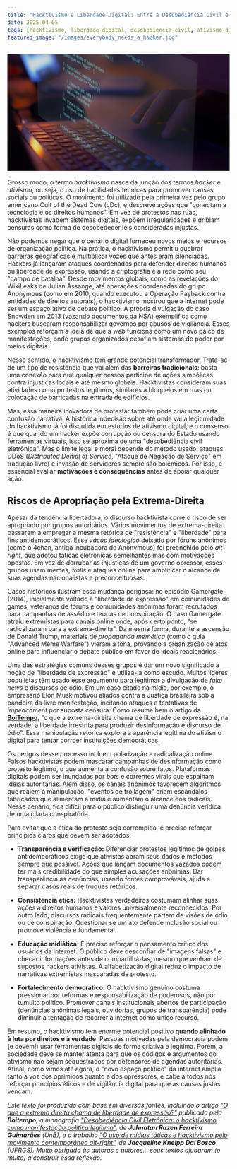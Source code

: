 ```yaml
---
title: "Hacktivismo e Liberdade Digital: Entre a Desobediência Civil e a Manipulação Autoritária"
date: 2025-04-05
tags: [hacktivismo, liberdade-digital, desobediencia-civil, ativismo-digital, cultura-hacker, política, tecnologia, democracia, fake-news, discurso-de-ódio]
featured_image: "/images/everybody_needs_a_hacker.jpg"
---
```


![Capa do texto: codígos](/images/hackativismo.png)

Grosso modo, o termo _hacktivismo_ nasce da junção dos termos *hacker* e *ativismo*, ou seja, o uso de habilidades técnicas para promover causas sociais ou políticas. O movimento foi utilizado pela primeira vez pelo grupo americano Cult of the Dead Cow (cDc), e descreve ações que "conectam a tecnologia e os direitos humanos". Em vez de protestos nas ruas, hacktivistas invadem sistemas digitais, expõem irregularidades e driblam censuras como forma de desobedecer leis consideradas injustas.

Não podemos negar que o cenário digital forneceu novos meios e recursos de organização política. Na prática, o hacktivismo permitiu quebrar barreiras geográficas e multiplicar vozes que antes eram silenciadas. Hackers já lançaram ataques coordenados para defender direitos humanos ou liberdade de expressão, usando a criptografia e a rede como seu "campo de batalha". Desde movimentos globais, como as revelações do WikiLeaks de Julian Assange, até operações coordenadas do grupo Anonymous (como em 2010, quando executou a Operação Payback contra entidades de direitos autorais), o hacktivismo mostrou que a internet pode ser um espaço ativo de debate político. A própria divulgação do caso Snowden em 2013 (vazando documentos da NSA) exemplifica como hackers buscaram responsabilizar governos por abusos de vigilância. Esses exemplos reforçam a ideia de que a _web_ funciona como um novo palco de manifestações, onde grupos organizados desafiam sistemas de poder por meios digitais.

Nesse sentido, o hacktivismo tem grande potencial transformador. Trata-se de um tipo de resistência que vai além das **barreiras tradicionais**: basta uma conexão para que qualquer pessoa participe de ações simbólicas contra injustiças locais e até mesmo globais. Hacktivistas consideram suas atividades como protestos legítimos, similares a bloqueios em ruas ou colocação de barricadas na entrada de edifícios.

Mas, essa maneira inovadora de protestar também pode criar uma certa confusão narrativa. A histórica indecisão sobre até onde vai a legitimidade do hacktivismo já foi discutida em estudos de ativismo digital, e o consenso é que quando um hacker expõe corrupção ou censura do Estado usando ferramentas virtuais, isso se aproxima de uma "desobediência civil eletrônica". Mas o limite legal e moral depende do método usado: ataques DDoS (*Distributed Denial of Service*, "Ataque de Negação de Serviço" em tradução livre) e invasão de servidores sempre são polêmicos. Por isso, é essencial avaliar **motivações e consequências** antes de apoiar qualquer ação.

## **Riscos de Apropriação pela Extrema-Direita**

Apesar da tendência libertadora, o discurso hacktivista corre o risco de ser apropriado por grupos autoritários. Vários movimentos de extrema-direita passaram a empregar a mesma retórica de "resistência" e "liberdade" para fins antidemocráticos. Esse *vácuo ideológico* deixado por fóruns anônimos (como o 4chan, antiga incubadora do Anonymous) foi preenchido pelo _alt-right_, que adotou táticas eletrônicas semelhantes mas com motivações opostas. Em vez de derrubar as injustiças de um governo opressor, esses grupos usam memes, _trolls_ e ataques online para amplificar o alcance de suas agendas nacionalistas e preconceituosas.

Casos históricos ilustram essa mudança perigosa: no episódio Gamergate (2014), inicialmente voltado à "liberdade de expressão" em comunidades de games, veteranos de fóruns e comunidades anônimas foram recrutados para campanhas de assédio e teorias de conspiração. O caso Gamergate atraiu extremistas para canais online onde, após certo ponto, "se radicalizaram para a extrema-direita". Da mesma forma, durante a ascensão de Donald Trump, materiais de *propaganda memética* (como o guia "Advanced Meme Warfare") vieram à tona, provando a organização de atos online para influenciar o debate público em favor de ideais reacionários.

Uma das estratégias comuns desses grupos é dar um novo significado a noção de "liberdade de expressão" e utilizá-la como escudo. Muitos líderes populistas têm usado esse argumento para legitimar a divulgação de _fake news_ e discursos de ódio. Em um caso citado na mídia, por exemplo, o empresário Elon Musk motivou aliados contra a Justiça brasileira sob a bandeira da livre manifestação, incitando ataques e tentativas de _impeachment_ por suposta censura. Como resume bem o artigo da [**BoiTempo**](https://www.boitempoeditorial.com.br/blog/2024/04/10/musk-e-o-fardo-do-nerd-branco), "o que a extrema-direita chama de liberdade de expressão é, na verdade, a liberdade irrestrita para produzir desinformação e discurso de ódio". Essa manipulação retórica explora a aparência legítima do ativismo digital para tentar corroer instituições democráticas.

Os perigos desse processo incluem polarização e radicalização online. Falsos hacktivistas podem mascarar campanhas de desinformação como protesto legítimo, o que aumenta a confusão sobre fatos. Plataformas digitais podem ser inundadas por _bots_ e correntes virais que espalham ideias autoritárias. Além disso, os canais anônimos favorecem algoritmos que reajem à manipulação: "eventos de trollagem" criam escândalos fabricados que alimentam a mídia e aumentam o alcance dos radicais. Nesse cenário, fica difícil para o público distinguir uma denúncia verídica de uma cilada conspiratória.

Para evitar que a ética do protesto seja corrompida, é preciso reforçar princípios claros que devem ser adotados:

* **Transparência e verificação:** Diferenciar protestos legítimos de golpes antidemocráticos exige que ativistas abram seus dados e métodos sempre que possível. Ações que lançam documentos vazados podem ter mais credibilidade do que simples acusações anônimas. Dar transparência às denúncias, usando fontes comprováveis, ajuda a separar casos reais de truques retóricos.

* **Consistência ética:** Hacktivistas verdadeiros costumam alinhar suas ações a direitos humanos e valores universalmente reconhecidos. Por outro lado, discursos radicais frequentemente partem de visões de ódio ou de conspiração. Questionar se um ato defende inclusão social ou promove violência é fundamental.

* **Educação midiática:** É preciso reforçar o pensamento crítico dos usuários da internet. O público deve desconfiar de "imagens falsas" e checar informações antes de compartilhá-las, mesmo que venham de supostos hackers ativistas. A alfabetização digital reduz o impacto de narrativas extremistas mascaradas de protesto.

* **Fortalecimento democrático:** O hacktivismo genuíno costuma pressionar por reformas e responsabilização de poderosos, não por tumulto político. Promover canais institucionais abertos de participação (denúncias anônimas legais, ouvidorias, grupos de transparência) pode diminuir a tentação de recorrer à internet como único recurso.

Em resumo, o hacktivismo tem enorme potencial positivo **quando alinhado à luta por direitos e à verdade**. Pessoas motivadas pela democracia podem (e devem\!) usar ferramentas digitais de forma criativa e legítima. Porém, a sociedade deve se manter atenta para que os códigos e argumentos do ativismo não sejam sequestrados por defensores de agendas autoritárias. Afinal, como vimos até agora, o "novo espaço político" da internet amplia tanto a voz dos oprimidos quanto a dos opressores, e cabe a todos nós reforçar princípios éticos e de vigilância digital para que as causas justas vençam.

*Este texto foi produzido com base em diversas fontes, incluindo o artigo ["O que a extrema direita chama de liberdade de expressão?"](https://www.boitempoeditorial.com.br/blog/2024/04/10/musk-e-o-fardo-do-nerd-branco/) publicado pela **Boitempo**, a monografia ["Desobediência Civil Eletrônica: o hacktivismo como manifestação política legítima"](https://bdm.unb.br/bitstream/10483/4800/1/2013_JohnatanRazenFerreiraGuimaraes.pdf), de **Johnatan Razen Ferreira Guimarães** (UnB), e o trabalho ["O uso de mídias táticas e hacktivismo pelo movimento contemporâneo alt-right"](https://lume.ufrgs.br/bitstream/handle/10183/190056/001089579.pdf), de **Jacqueline Kneipp Dal Bosco** (UFRGS). Muito obrigado às autoras e autores... seus textos ajudaram (e muito) a construir essa reflexão.*
